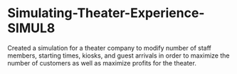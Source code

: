 # Simulating-Theater-Experience-SIMUL8
Created a simulation for a theater company to modify number of staff members, starting times, kiosks, and guest arrivals in order to maximize the number of customers as well as maximize profits for the theater.
